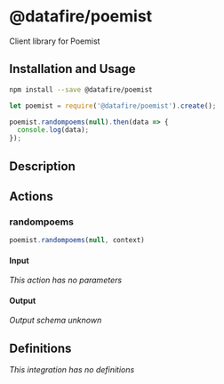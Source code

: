 # @datafire/poemist

Client library for Poemist

## Installation and Usage
```bash
npm install --save @datafire/poemist
```
```js
let poemist = require('@datafire/poemist').create();

poemist.randompoems(null).then(data => {
  console.log(data);
});
```

## Description



## Actions

### randompoems



```js
poemist.randompoems(null, context)
```

#### Input
*This action has no parameters*

#### Output
*Output schema unknown*



## Definitions

*This integration has no definitions*
